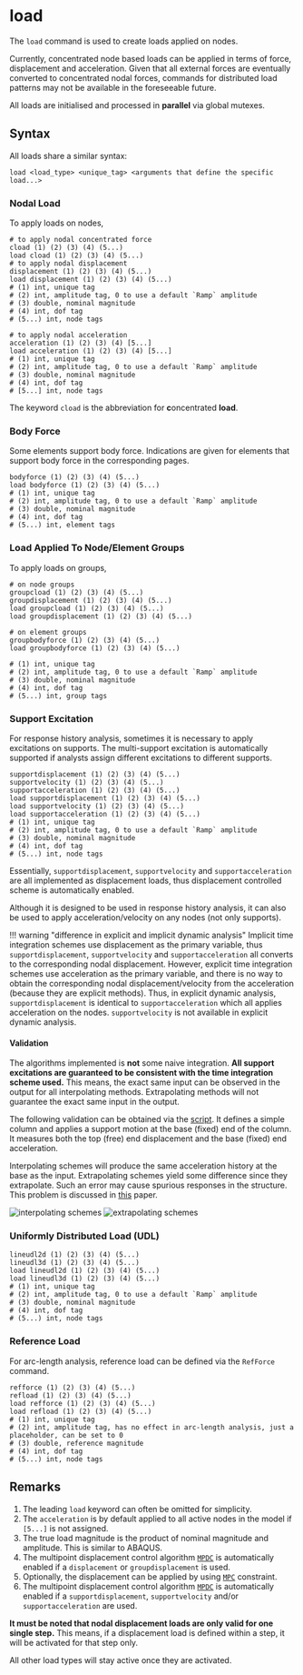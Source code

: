 # load

The `load` command is used to create loads applied on nodes.

Currently, concentrated node based loads can be applied in terms of force, displacement and acceleration. Given that 
all external forces are eventually converted to concentrated nodal forces, commands for distributed load patterns 
may not be available in the foreseeable future.

All loads are initialised and processed in **parallel** via global mutexes.

## Syntax

All loads share a similar syntax:

```text
load <load_type> <unique_tag> <arguments that define the specific load...>
```

### Nodal Load

To apply loads on nodes,

```text
# to apply nodal concentrated force
cload (1) (2) (3) (4) (5...)
load cload (1) (2) (3) (4) (5...)
# to apply nodal displacement
displacement (1) (2) (3) (4) (5...)
load displacement (1) (2) (3) (4) (5...)
# (1) int, unique tag
# (2) int, amplitude tag, 0 to use a default `Ramp` amplitude
# (3) double, nominal magnitude
# (4) int, dof tag
# (5...) int, node tags

# to apply nodal acceleration
acceleration (1) (2) (3) (4) [5...]
load acceleration (1) (2) (3) (4) [5...]
# (1) int, unique tag
# (2) int, amplitude tag, 0 to use a default `Ramp` amplitude
# (3) double, nominal magnitude
# (4) int, dof tag
# [5...] int, node tags
```

The keyword `cload` is the abbreviation for **c**oncentrated **load**.

### Body Force

Some elements support body force. Indications are given for elements that support body force in the corresponding pages.

```text
bodyforce (1) (2) (3) (4) (5...)
load bodyforce (1) (2) (3) (4) (5...)
# (1) int, unique tag
# (2) int, amplitude tag, 0 to use a default `Ramp` amplitude
# (3) double, nominal magnitude
# (4) int, dof tag
# (5...) int, element tags
```

### Load Applied To Node/Element Groups

To apply loads on groups,

```text
# on node groups
groupcload (1) (2) (3) (4) (5...)
groupdisplacement (1) (2) (3) (4) (5...)
load groupcload (1) (2) (3) (4) (5...)
load groupdisplacement (1) (2) (3) (4) (5...)

# on element groups
groupbodyforce (1) (2) (3) (4) (5...)
load groupbodyforce (1) (2) (3) (4) (5...)

# (1) int, unique tag
# (2) int, amplitude tag, 0 to use a default `Ramp` amplitude
# (3) double, nominal magnitude
# (4) int, dof tag
# (5...) int, group tags
```

### Support Excitation

For response history analysis, sometimes it is necessary to apply excitations on supports.
The multi-support excitation is automatically supported if analysts assign different excitations to different supports.

```text
supportdisplacement (1) (2) (3) (4) (5...)
supportvelocity (1) (2) (3) (4) (5...)
supportacceleration (1) (2) (3) (4) (5...)
load supportdisplacement (1) (2) (3) (4) (5...)
load supportvelocity (1) (2) (3) (4) (5...)
load supportacceleration (1) (2) (3) (4) (5...)
# (1) int, unique tag
# (2) int, amplitude tag, 0 to use a default `Ramp` amplitude
# (3) double, nominal magnitude
# (4) int, dof tag
# (5...) int, node tags
```

Essentially, `supportdisplacement`, `supportvelocity` and `supportacceleration` are all implemented as displacement
loads, thus displacement controlled scheme is automatically enabled.

Although it is designed to be used in response history analysis, it can also be used to apply acceleration/velocity on
any nodes (not only supports).

!!! warning "difference in explicit and implicit dynamic analysis"
    Implicit time integration schemes use displacement as the primary variable, thus `supportdisplacement`, `supportvelocity` and `supportacceleration`
    all converts to the corresponding nodal displacement.
    However, explicit time integration schemes use acceleration as the primary variable, and there is no way to obtain the corresponding nodal displacement/velocity from the acceleration (because they are explicit methods).
    Thus, in explicit dynamic analysis, `supportdisplacement` is identical to `supportacceleration` which all applies acceleration on the nodes.
    `supportvelocity` is not available in explicit dynamic analysis.

#### Validation

The algorithms implemented is **not** some naive integration.
**All support excitations are guaranteed to be consistent with the time integration scheme used.**
This means, the exact same input can be observed in the output for all interpolating methods.
Extrapolating methods will not guarantee the exact same input in the output.

The following validation can be obtained via the [script](support-motion-validation.py).
It defines a simple column and applies a support motion at the base (fixed) end of the column.
It measures both the top (free) end displacement and the base (fixed) end acceleration.

Interpolating schemes will produce the same acceleration history at the base as the input.
Extrapolating schemes yield some difference since they extrapolate.
Such an error may cause spurious responses in the structure.
This problem is discussed in [this](https://doi.org/10.1080/13632469.2024.2372814) paper.

![interpolating schemes](support-motion-validation-interpolating.svg)
![extrapolating schemes](support-motion-validation-extrapolating.svg)

### Uniformly Distributed Load (UDL)

```text
lineudl2d (1) (2) (3) (4) (5...)
lineudl3d (1) (2) (3) (4) (5...)
load lineudl2d (1) (2) (3) (4) (5...)
load lineudl3d (1) (2) (3) (4) (5...)
# (1) int, unique tag
# (2) int, amplitude tag, 0 to use a default `Ramp` amplitude
# (3) double, nominal magnitude
# (4) int, dof tag
# (5...) int, node tags
```

### Reference Load

For arc-length analysis, reference load can be defined via the `RefForce` command.

```text
refforce (1) (2) (3) (4) (5...)
refload (1) (2) (3) (4) (5...)
load refforce (1) (2) (3) (4) (5...)
load refload (1) (2) (3) (4) (5...)
# (1) int, unique tag
# (2) int, amplitude tag, has no effect in arc-length analysis, just a placeholder, can be set to 0
# (3) double, reference magnitude
# (4) int, dof tag
# (5...) int, node tags
```

## Remarks

1.  The leading `load` keyword can often be omitted for simplicity.
2.  The `acceleration` is by default applied to all active nodes in the model if `[5...]` is not assigned.
3.  The true load magnitude is the product of nominal magnitude and amplitude. This is similar to ABAQUS.
4.  The multipoint displacement control algorithm [`MPDC`](../../Library/Solver/MPDC.md) is automatically enabled if
    a `displacement` or `groupdisplacement` is used.
5.  Optionally, the displacement can be applied by using [`MPC`](../../Library/Constraint/MPC.md) constraint.
6.  The multipoint displacement control algorithm [`MPDC`](../../Library/Solver/MPDC.md) is automatically enabled if
    a `supportdisplacement`, `supportvelocity` and/or `supportacceleration` are used.

**It must be noted that nodal displacement loads are only valid for one single step.** This means, if a displacement 
load is defined within a step, it will be activated for that step only.

All other load types will stay active once they are activated.
